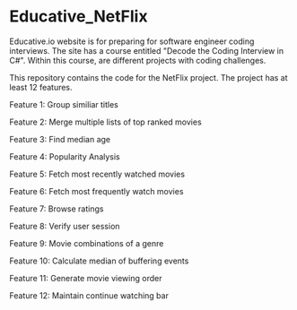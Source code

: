 # Educative_NetFlix

Educative.io website is for preparing for software engineer coding interviews.  The site has a course entitled "Decode the Coding Interview in C#".  Within this
course, are different projects with coding challenges. 

This repository contains the code for the NetFlix project.  The project has at least 12 features.

Feature 1: Group similiar titles

Feature 2: Merge multiple lists of top ranked movies

Feature 3: Find median age

Feature 4: Popularity Analysis

Feature 5: Fetch most recently watched movies

Feature 6: Fetch most frequently watch movies

Feature 7: Browse ratings

Feature 8: Verify user session

Feature 9: Movie combinations of a genre

Feature 10: Calculate median of buffering events

Feature 11: Generate movie viewing order

Feature 12: Maintain continue watching bar
